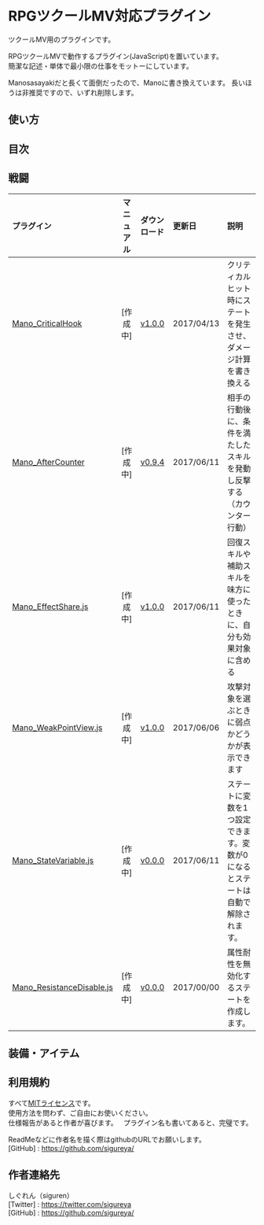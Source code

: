 # RPGツクールMV対応プラグイン

ツクールMV用のプラグインです。

RPGツクールMVで動作するプラグイン(JavaScript)を置いています。  
簡潔な記述・単体で最小限の仕事をモットーにしています。

Manosasayakiだと長くて面倒だったので、Manoに書き換えています。
長いほうは非推奨ですので、いずれ削除します。

## 使い方

## 目次

## 戦闘
| プラグイン | マニュアル | ダウンロード | 更新日 |  説明 |
|:-----------|:-----------:|:-------------|:-------------|:-------------|
| [Mano_CriticalHook](Mano_CriticalHook.js) | [作成中] | [v1.0.0](https://raw.githubusercontent.com/Sigureya/RPGmakerMV/master/Mano_CriticalHook.js) | 2017/04/13 |クリティカルヒット時にステートを発生させ、ダメージ計算を書き換える |
| [Mano_AfterCounter](Mano_AfterCounter.js) | [作成中] | [v0.9.4](https://raw.githubusercontent.com/Sigureya/RPGmakerMV/master/Mano_AfterCounter.js) | 2017/06/11 |相手の行動後に、条件を満たしたスキルを発動し反撃する（カウンター行動） |
| [Mano_EffectShare.js](Mano_EffectShare.js) | [作成中] | [v1.0.0](https://raw.githubusercontent.com/Sigureya/RPGmakerMV/master/Mano_EffectShare.js) | 2017/06/11 |回復スキルや補助スキルを味方に使ったときに、自分も効果対象に含める|
| [Mano_WeakPointView.js](Mano_WeakPointView.js) | [作成中] | [v1.0.0](https://raw.githubusercontent.com/Sigureya/RPGmakerMV/master/Mano_WeakPointView.js) | 2017/06/06 |攻撃対象を選ぶときに弱点かどうかが表示できます |
| [Mano_StateVariable.js](Mano_StateVariable.js) | [作成中] | [v0.0.0](https://raw.githubusercontent.com/Sigureya/RPGmakerMV/master/Mano_StateVariable.js) | 2017/06/11 |ステートに変数を1つ設定できます。変数が0になるとステートは自動で解除されます。 |
| [Mano_ResistanceDisable.js](Mano_ResistanceDisable.js) | [作成中] | [v0.0.0](https://raw.githubusercontent.com/Sigureya/RPGmakerMV/master/Mano_ResistanceDisable.js) | 2017/00/00 |属性耐性を無効化するステートを作成します。 |


<!--
| [Mano_](Mano_.js) | [作成中] | [v0.0.0](https://raw.githubusercontent.com/Sigureya/RPGmakerMV/master/Mano_.js) | 2017/00/00 |説明 |
-->


## 装備・アイテム

## 利用規約
すべて[MITライセンス](https://github.com/sigureya/RPGMakerMV/blob/master/LICENSE.md)です。  
使用方法を問わず、ご自由にお使いください。  
仕様報告があると作者が喜びます。  
プラグイン名も書いてあると、完璧です。

ReadMeなどに作者名を描く際はgithubのURLでお願いします。  
[GitHub]  : <https://github.com/sigureya/>  

## 作者連絡先
しぐれん（siguren）  
[Twitter] : <https://twitter.com/sigureya>  
[GitHub]  : <https://github.com/sigureya/>  
